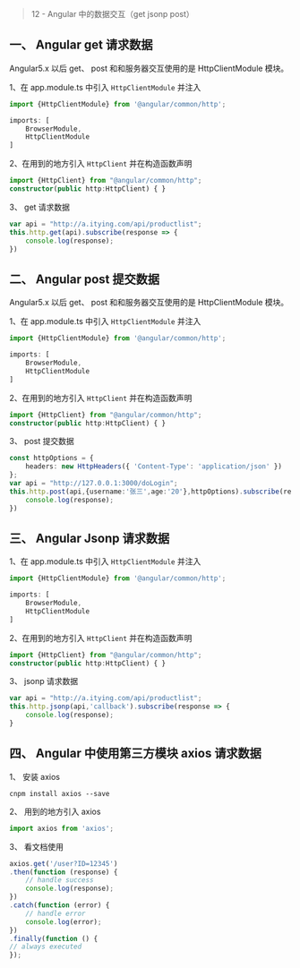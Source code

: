> 12 - Angular 中的数据交互（get jsonp post）  

## 一、 Angular get 请求数据

Angular5.x 以后 get、 post 和和服务器交互使用的是 HttpClientModule 模块。  

1、在 app.module.ts 中引入 `HttpClientModule` 并注入  

```typescript
import {HttpClientModule} from '@angular/common/http';

imports: [
	BrowserModule,
	HttpClientModule
]
```

2、在用到的地方引入 `HttpClient` 并在构造函数声明  

```typescript
import {HttpClient} from "@angular/common/http";
constructor(public http:HttpClient) { }
```

3、 get 请求数据  

```typescript
var api = "http://a.itying.com/api/productlist";
this.http.get(api).subscribe(response => {
	console.log(response);
})
```



## 二、 Angular post 提交数据
Angular5.x 以后 get、 post 和和服务器交互使用的是 HttpClientModule 模块。

1、在 app.module.ts 中引入 `HttpClientModule` 并注入  

```typescript
import {HttpClientModule} from '@angular/common/http';

imports: [
	BrowserModule,
	HttpClientModule
]
```

2、在用到的地方引入 `HttpClient` 并在构造函数声明  

```typescript
import {HttpClient} from "@angular/common/http";
constructor(public http:HttpClient) { }
```

3、 post 提交数据  

```typescript
const httpOptions = {
	headers: new HttpHeaders({ 'Content-Type': 'application/json' })
};
var api = "http://127.0.0.1:3000/doLogin";
this.http.post(api,{username:'张三',age:'20'},httpOptions).subscribe(response => {
	console.log(response);
})
```



## 三、 Angular Jsonp 请求数据

1、在 app.module.ts 中引入 `HttpClientModule` 并注入  

```typescript
import {HttpClientModule} from '@angular/common/http';

imports: [
	BrowserModule,
	HttpClientModule
]
```

2、在用到的地方引入 `HttpClient` 并在构造函数声明  

```typescript
import {HttpClient} from "@angular/common/http";
constructor(public http:HttpClient) { }
```

3、 jsonp 请求数据  

```typescript
var api = "http://a.itying.com/api/productlist";
this.http.jsonp(api,'callback').subscribe(response => {
	console.log(response);
}
```



## 四、 Angular 中使用第三方模块 axios 请求数据

1、 安装 axios  

```shell
cnpm install axios --save
```

2、 用到的地方引入 axios  

```typescript
import axios from 'axios';
```

3、 看文档使用  

```typescript
axios.get('/user?ID=12345')
.then(function (response) {
	// handle success
	console.log(response);
})
.catch(function (error) {
	// handle error
	console.log(error);
})
.finally(function () {
// always executed
});
```


